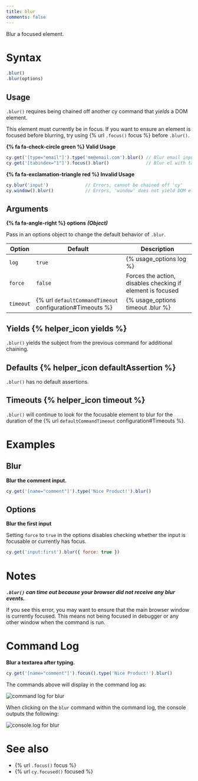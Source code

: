 ```yaml
---
title: blur
comments: false
---
```


Blur a focused element.

# Syntax

```javascript
.blur()
.blur(options)
```

## Usage

`.blur()` requires being chained off another cy command that *yields* a DOM element.

This element must currently be in focus. If you want to ensure an element is focused before blurring, try using {% url `.focus()` focus %} before `.blur()`.

**{% fa fa-check-circle green %} Valid Usage**

```javascript
cy.get('[type="email"]').type('me@email.com').blur() // Blur email input
cy.get('[tabindex="1"]').focus().blur()              // Blur el with tabindex
```

**{% fa fa-exclamation-triangle red %} Invalid Usage**

```javascript
cy.blur('input')              // Errors, cannot be chained off 'cy'
cy.window().blur()            // Errors, 'window' does not yield DOM element
```

## Arguments

**{% fa fa-angle-right %} options**  ***(Object)***

Pass in an options object to change the default behavior of `.blur`.

Option | Default | Description
--- | --- | ---
`log` | `true` | {% usage_options log %}
`force` | `false` | Forces the action, disables checking if element is focused
`timeout` | {% url `defaultCommandTimeout` configuration#Timeouts %} | {% usage_options timeout .blur %}

## Yields {% helper_icon yields %}

`.blur()` yields the subject from the previous command for additional chaining.

## Defaults {% helper_icon defaultAssertion %}

`.blur()` has no default assertions.

## Timeouts {% helper_icon timeout %}

`.blur()` will continue to look for the focusable element to blur for the duration of the {% url `defaultCommandTimeout` configuration#Timeouts %}.

# Examples

## Blur

**Blur the comment input.**

```javascript
cy.get('[name="comment"]').type('Nice Product!').blur()
```

## Options

**Blur the first input**

Setting `force` to `true` in the options disables checking whether the input is focusable or currently has focus.

```javascript
cy.get('input:first').blur({ force: true })
```

# Notes

***`.blur()` can time out because your browser did not receive any blur events.***

If you see this error, you may want to ensure that the main browser window is currently focused. This means not being focused in debugger or any other window when the command is run.

# Command Log

**Blur a textarea after typing.**

```javascript
cy.get('[name="comment"]').focus().type('Nice Product!').blur()
```

The commands above will display in the command log as:

![command log for blur](/img/api/blur/blur-input-command-log.png)

When clicking on the `blur` command within the command log, the console outputs the following:

![console.log for blur](/img/api/blur/console-showing-blur-command.png)

# See also

- {% url `.focus()` focus %}
- {% url `cy.focused()` focused %}
